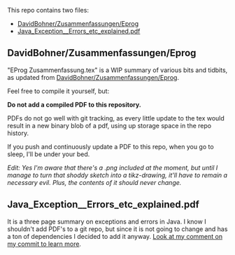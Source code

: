 This repo contains two files:

- [DavidBohner/Zusammenfassungen/Eprog](https://github.com/DavidBohner/Zusammenfassungen/tree/master/EProg)
- [Java_Exception__Errors_etc_explained.pdf](https://github.com/ModumUnlimited/StudyMaterials/blob/master/Einf%C3%BChrung%20in%20die%20Programmierung/Java_Exception__Errors_etc_explained.pdf)


## DavidBohner/Zusammenfassungen/Eprog
"EProg Zusammenfassung.tex" is a WIP summary of various bits and tidbits, as updated from [DavidBohner/Zusammenfassungen/Eprog](https://github.com/DavidBohner/Zusammenfassungen/tree/master/EProg).


 Feel free to compile it yourself, but:

**Do not add a compiled PDF to this repository.**

PDFs do not go well with git tracking, as every little update to the tex would result in a new binary blob of a pdf, using up storage space in the repo history.


If you push and continuously update a PDF to this repo, when you go to sleep, I'll be under your bed.




*Edit: Yes I'm aware that there's a .png included at the moment, but until I manage to turn that shoddy sketch into a tikz-drawing, it'll have to remain a necessary evil. Plus, the contents of it should never change.*


## Java_Exception__Errors_etc_explained.pdf
It is a three page summary on exceptions and errors in Java. I know I shouldn't add PDF's to a git repo, but since it is not going to change and has a ton of dependencies I decided to add it anyway. [Look at my comment on my commit to learn more](https://github.com/ModumUnlimited/StudyMaterials/commit/104057042824aef58ba9c0990c2826cb88d2789f#commitcomment-31818995).
